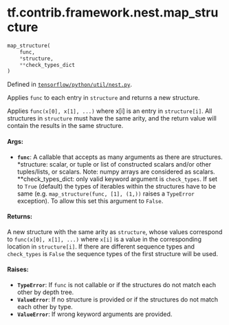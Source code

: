 <div itemscope itemtype="http://developers.google.com/ReferenceObject">
<meta itemprop="name" content="tf.contrib.framework.nest.map_structure" />
</div>

# tf.contrib.framework.nest.map_structure

``` python
map_structure(
    func,
    *structure,
    **check_types_dict
)
```



Defined in [`tensorflow/python/util/nest.py`](https://www.tensorflow.org/code/tensorflow/python/util/nest.py).

Applies `func` to each entry in `structure` and returns a new structure.

Applies `func(x[0], x[1], ...)` where x[i] is an entry in
`structure[i]`.  All structures in `structure` must have the same arity,
and the return value will contain the results in the same structure.

#### Args:

* <b>`func`</b>: A callable that accepts as many arguments as there are structures.
  *structure: scalar, or tuple or list of constructed scalars and/or other
    tuples/lists, or scalars.  Note: numpy arrays are considered  as scalars.
  **check_types_dict: only valid keyword argument is `check_types`. If set to
    `True` (default) the types of iterables within the  structures have to be
    same (e.g. `map_structure(func, [1], (1,))` raises a `TypeError`
    exception). To allow this set this argument to `False`.


#### Returns:

  A new structure with the same arity as `structure`, whose values correspond
  to `func(x[0], x[1], ...)` where `x[i]` is a value in the corresponding
  location in `structure[i]`. If there are different sequence types and
  `check_types` is `False` the sequence types of the first structure will be
  used.


#### Raises:

* <b>`TypeError`</b>: If `func` is not callable or if the structures do not match
    each other by depth tree.
* <b>`ValueError`</b>: If no structure is provided or if the structures do not match
    each other by type.
* <b>`ValueError`</b>: If wrong keyword arguments are provided.